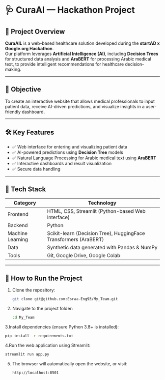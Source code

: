 # 🩺 CuraAI — Hackathon Project

## 🧠 Project Overview
**CuraAIL** is a web-based healthcare solution developed during the **startAD x Google.org Hackathon**.  
Our platform leverages **Artificial Intelligence (AI)**, including **Decision Trees** for structured data analysis and **AraBERT** for processing Arabic medical text, to provide intelligent recommendations for healthcare decision-making.

---

## 🎯 Objective
To create an interactive website that allows medical professionals to input patient data, receive AI-driven predictions, and visualize insights in a user-friendly dashboard.

---

## 🛠️ Key Features
- ✅ Web interface for entering and visualizing patient data  
- ✅ AI-powered predictions using **Decision Tree** models  
- ✅ Natural Language Processing for Arabic medical text using **AraBERT**  
- ✅ Interactive dashboards and result visualization  
- ✅ Secure data handling  

---

## 🧩 Tech Stack
| Category | Technology |
|-----------|-------------|
| Frontend | HTML, CSS, Streamlit (Python-based Web Interface) |
| Backend | Python |
| Machine Learning | Scikit-learn (Decision Tree), HuggingFace Transformers (AraBERT) |
| Data | Synthetic data generated with Pandas & NumPy |
| Tools | Git, Google Drive, Google Colab |
---

## 🧪 How to Run the Project
1. Clone the repository:
   ```bash
   git clone git@github.com:Esraa-Eng93/My_Team.git

2. Navigate to the project folder:
      ```bash
   cd My_Team

3.Install dependencies (ensure Python 3.8+ is installed):
   ```bash
   pip install -r requirements.txt
   ```
4.Run the web application using Streamlit:
   ```bash
  streamlit run app.py
   ```
5. The browser will automatically open the website, or visit:
   ```bash
   http://localhost:8501
   ```

